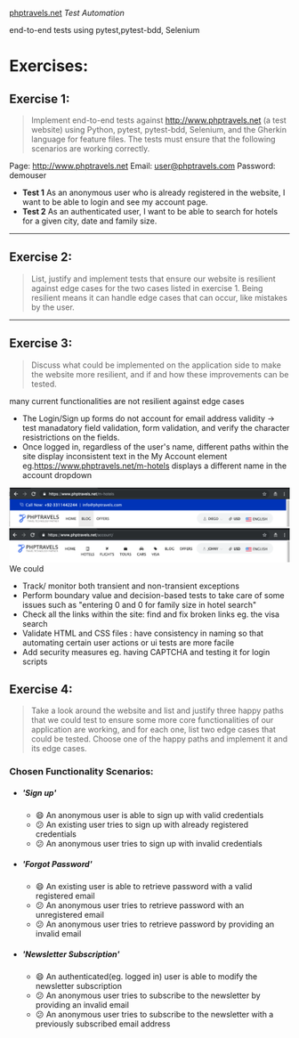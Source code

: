 [phptravels.net](http://www.phptravels.net) _Test Automation_


end-to-end tests using pytest,pytest-bdd, Selenium


# Exercises: 

> 
##  Exercise 1:


> Implement end-to-end tests against http://www.phptravels.net (a test website) using Python, pytest, pytest-bdd, Selenium, and the Gherkin language for feature files.
The tests must ensure that the following scenarios are working correctly.

Page: http://www.phptravels.net Email: user@phptravels.com Password: demouser
- **Test 1** As an anonymous user who is already registered in the website, I want to be able to login and see my account page. 
- **Test 2** As an authenticated user, I want to be able to search for hotels for a given city, date and family size.

---


## Exercise 2:

> List, justify and implement tests that ensure our website is resilient against edge cases for the two cases listed in exercise 1. Being resilient means it can handle edge cases that can occur, like mistakes by the user.

---

## Exercise 3:

> Discuss what could be implemented on the application side to make the website more resilient, and if and how these improvements can be tested.

many current functionalities are not resilient against edge cases
- The Login/Sign up forms do not account for email address validity -> test manadatory field validation, form validation, and verify the character resistrictions on the fields.
- Once logged in, regardless of the user's name, different paths within the site display inconsistent text in the My Account element
            eg.https://www.phptravels.net/m-hotels displays a different name in the account dropdown
            
            
 ![ss1](screenshots/ss1.png "screenshot 1")
 ![ss2](screenshots/ss2.png "screenshot 2")
We could 
- Track/ monitor both transient and non-transient exceptions
- Perform boundary value and decision-based tests to take care of some issues such as "entering 0 and 0 for family size in hotel search"
- Check all the links within the site: find and fix broken links eg. the visa search
- Validate HTML and CSS files : have consistency in naming so that automating certain user actions or ui tests are more facile
- Add security measures eg. having CAPTCHA and testing it for login scripts

## Exercise 4:

> Take a look around the website and list and justify three happy paths that we could test to ensure some more core functionalities of our application are working, and for each one, list two edge cases that could be tested. Choose one of the happy paths and implement it and its edge cases.

### Chosen Functionality Scenarios:


- ##### 'Sign up'
    
    - :smile: An anonymous user is able to sign up with valid credentials
    - :confused: An existing user tries to sign up with already registered credentials
    - :confused: An anonymous user tries to sign up with invalid credentials

- ##### 'Forgot Password'

    - :smile: An existing user is able to retrieve password with a valid registered email
    - :confused: An anonymous user tries to retrieve password with an unregistered email
    - :confused: An anonymous user tries to retrieve password by providing an invalid email 

- ##### 'Newsletter Subscription'

    - :smile: An authenticated(eg. logged in) user is able to modify the newsletter subscription
    - :confused: An anonymous user tries to subscribe to the newsletter by providing an invalid email 
    - :confused: An anonymous user tries to subscribe to the newsletter with a previously subscribed email address
